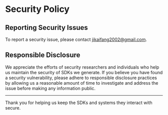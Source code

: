 # Security Policy

## Reporting Security Issues

To report a security issue, please contact jikaifang2002@gmail.com.

## Responsible Disclosure

We appreciate the efforts of security researchers and individuals who help us maintain the security of
SDKs we generate. If you believe you have found a security vulnerability, please adhere to responsible
disclosure practices by allowing us a reasonable amount of time to investigate and address the issue
before making any information public.

---

Thank you for helping us keep the SDKs and systems they interact with secure.
